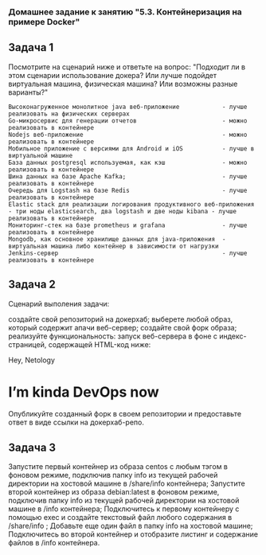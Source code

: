 ### Домашнее задание к занятию "5.3. Контейнеризация на примере Docker"

## Задача 1
Посмотрите на сценарий ниже и ответьте на вопрос: "Подходит ли в этом сценарии использование докера? Или лучше подойдет виртуальная машина, физическая машина? Или возможны разные варианты?"

```
Высоконагруженное монолитное java веб-приложение            - лучше реализовать на физических серверах
Go-микросервис для генерации отчетов                        - можно реализовать в контейнере 
Nodejs веб-приложение                                       - можно реализовать в контейнере
Мобильное приложение c версиями для Android и iOS           - лучше в виртуальной машине 
База данных postgresql используемая, как кэш                - можно реализовать в контейнере
Шина данных на базе Apache Kafka;                           - лучше реализовать в контейнере
Очередь для Logstash на базе Redis                          - лучше реализовать в контейнере
Elastic stack для реализации логирования продуктивного веб-приложения - три ноды elasticsearch, два logstash и две ноды kibana - лучше реализовать в контейнере
Мониторинг-стек на базе prometheus и grafana                - лучше реализовать в контейнере
Mongodb, как основное хранилище данных для java-приложения  - виртуальная машина либо контейнер в зависимости от нагрузки
Jenkins-сервер                                              - лучше реализовать в контейнере
```



## Задача 2
Сценарий выполения задачи:

создайте свой репозиторий на докерхаб;
выберете любой образ, который содержит апачи веб-сервер;
создайте свой форк образа;
реализуйте функциональность: запуск веб-сервера в фоне с индекс-страницей, содержащей HTML-код ниже:
<html>
<head>
Hey, Netology
</head>
<body>
<h1>I’m kinda DevOps now</h1>
</body>
</html>
Опубликуйте созданный форк в своем репозитории и предоставьте ответ в виде ссылки на докерхаб-репо.

## Задача 3
Запустите первый контейнер из образа centos c любым тэгом в фоновом режиме, подключив папку info из текущей рабочей директории на хостовой машине в /share/info контейнера;
Запустите второй контейнер из образа debian:latest в фоновом режиме, подключив папку info из текущей рабочей директории на хостовой машине в /info контейнера;
Подключитесь к первому контейнеру с помощью exec и создайте текстовый файл любого содержания в /share/info ;
Добавьте еще один файл в папку info на хостовой машине;
Подключитесь во второй контейнер и отобразите листинг и содержание файлов в /info контейнера.
